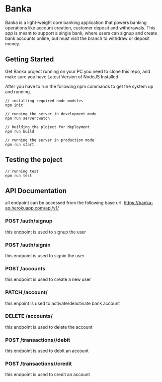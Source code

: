 # Banka

Banka is a light-weight core banking application that powers banking operations like account creation, customer deposit and withdrawals. This app is meant to support a single bank, where users can signup and create bank accounts online, but must visit the branch to withdraw or deposit money.

## Getting Started
Get Banka project running on your PC you need to clone this repo, and make sure you have Latest Version of NodeJS Installed.

After you have to run the following npm commands to get the system up and running.

```
// installing required node modules
npm init

// running the server in development mode
npm run server:watch

// building the ploject for deployment
npm run build

// running the server in production mode
npm run start
```

## Testing the poject

```
// running test
npm run test
```

## API Documentation

all endpoint can be accessed from the following base url:
https://banka-ap.herokuapp.com/api/v1/

### POST /auth/signup
this endpoint is used to signup the user

### POST /auth/signin
this endpoint is used to signin the user

### POST /accounts
this endpoint is used to create a new user

### PATCH /account/<accountNumber>
this enpoint is used to activate/deactivate bank account

### DELETE /accounts/<accountNumber>
this endpoint is used to delete the account

### POST /transactions/<accountNumber>/debit
this endpoint is used to debit an account

### POST /transactions/<accountNumber>/credit
this endpoint is used to credit an account

